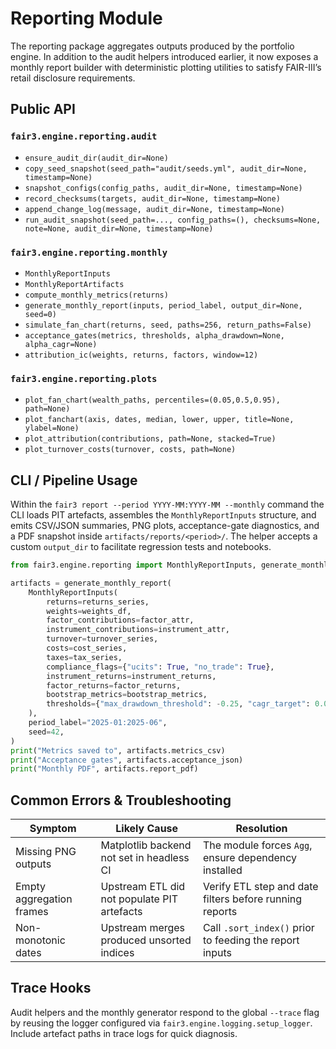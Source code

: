 # Reporting Module

The reporting package aggregates outputs produced by the portfolio engine. In
addition to the audit helpers introduced earlier, it now exposes a monthly
report builder with deterministic plotting utilities to satisfy FAIR-III’s
retail disclosure requirements.

## Public API

### `fair3.engine.reporting.audit`
- `ensure_audit_dir(audit_dir=None)`
- `copy_seed_snapshot(seed_path="audit/seeds.yml", audit_dir=None, timestamp=None)`
- `snapshot_configs(config_paths, audit_dir=None, timestamp=None)`
- `record_checksums(targets, audit_dir=None, timestamp=None)`
- `append_change_log(message, audit_dir=None, timestamp=None)`
- `run_audit_snapshot(seed_path=..., config_paths=(), checksums=None, note=None, audit_dir=None, timestamp=None)`

### `fair3.engine.reporting.monthly`
- `MonthlyReportInputs`
- `MonthlyReportArtifacts`
- `compute_monthly_metrics(returns)`
- `generate_monthly_report(inputs, period_label, output_dir=None, seed=0)`
- `simulate_fan_chart(returns, seed, paths=256, return_paths=False)`
- `acceptance_gates(metrics, thresholds, alpha_drawdown=None, alpha_cagr=None)`
- `attribution_ic(weights, returns, factors, window=12)`

### `fair3.engine.reporting.plots`
- `plot_fan_chart(wealth_paths, percentiles=(0.05,0.5,0.95), path=None)`
- `plot_fanchart(axis, dates, median, lower, upper, title=None, ylabel=None)`
- `plot_attribution(contributions, path=None, stacked=True)`
- `plot_turnover_costs(turnover, costs, path=None)`

## CLI / Pipeline Usage

Within the `fair3 report --period YYYY-MM:YYYY-MM --monthly` command the CLI
loads PIT artefacts, assembles the `MonthlyReportInputs` structure, and emits
CSV/JSON summaries, PNG plots, acceptance-gate diagnostics, and a PDF snapshot
inside `artifacts/reports/<period>/`. The helper accepts a custom `output_dir`
to facilitate regression tests and notebooks.

```python
from fair3.engine.reporting import MonthlyReportInputs, generate_monthly_report

artifacts = generate_monthly_report(
    MonthlyReportInputs(
        returns=returns_series,
        weights=weights_df,
        factor_contributions=factor_attr,
        instrument_contributions=instrument_attr,
        turnover=turnover_series,
        costs=cost_series,
        taxes=tax_series,
        compliance_flags={"ucits": True, "no_trade": True},
        instrument_returns=instrument_returns,
        factor_returns=factor_returns,
        bootstrap_metrics=bootstrap_metrics,
        thresholds={"max_drawdown_threshold": -0.25, "cagr_target": 0.03},
    ),
    period_label="2025-01:2025-06",
    seed=42,
)
print("Metrics saved to", artifacts.metrics_csv)
print("Acceptance gates", artifacts.acceptance_json)
print("Monthly PDF", artifacts.report_pdf)
```

## Common Errors & Troubleshooting

| Symptom | Likely Cause | Resolution |
| --- | --- | --- |
| Missing PNG outputs | Matplotlib backend not set in headless CI | The module forces `Agg`, ensure dependency installed |
| Empty aggregation frames | Upstream ETL did not populate PIT artefacts | Verify ETL step and date filters before running reports |
| Non-monotonic dates | Upstream merges produced unsorted indices | Call `.sort_index()` prior to feeding the report inputs |

## Trace Hooks

Audit helpers and the monthly generator respond to the global `--trace` flag by
reusing the logger configured via `fair3.engine.logging.setup_logger`. Include
artefact paths in trace logs for quick diagnosis.
